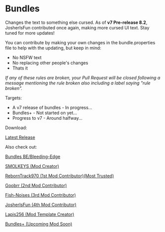 # Bundles


Changes the text to something else cursed. As of **v7 Pre-release 8.2**, JosherIsFun contributed once again, making more cursed UI text. Stay tuned for more updates!


You can contribute by making your own changes in the bundle.properties file to help with the updating, but keep in mind:

- No NSFW text
- No replacing other people's changes
- Thats it

*If any of these rules are broken, your Pull Request will be closed following a message mentioning the rule broken also including a label saying "rule broken".*


Targets:

- A v7 release of bundles  - In progress...
- Bundles+  - Not started on yet...
- Progress to v7  - Around halfway...


Download:

[Latest Release](https://github.com/SMOLKEYS/bundles/releases/tag/v7-pre6)


Also check out: 

[Bundles BE/Bleeding-Edge](https://github.com/SMOLKEYS/bundles/tree/bleedingedge)

[SMOLKEYS (Mod Creator)](https://github.com/SMOLKEYS)

[RebornTrack970 (1st Mod Contributor)(Most Trusted)](https://github.com/RebornTrack970)

[Goobrr (2nd Mod Contributor)](https://github.com/Goobrr)

[Fish-Noises (3rd Mod Contributor)](https://github.com/Fish-Noises)

[JosherIsFun (4th Mod Contributor)](https://github.com/JosherIsFun)

[Lapis256 (Mod Template Creator)](https://github.com/Lapis256)

[Bundles+ (Upcoming Mod Soon)](https://github.com/SMOLKEYS/bundles-plus)

